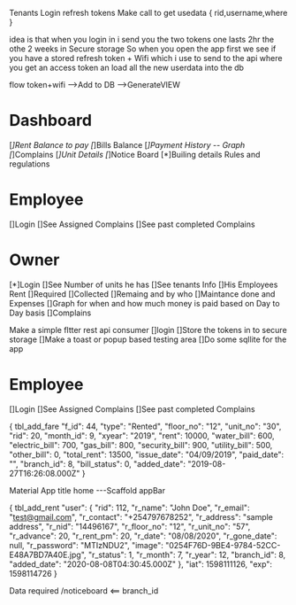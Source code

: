 Tenants 
Login refresh tokens
Make call to get usedata
{
    rid,username,where
}



idea is that when you login in i send you the two tokens one lasts 2hr<Local Variable> the othe 2 weeks in Secure storage
So when you open the app first we see if you have a stored refresh token + Wifi
which i use to send to the api where you get an access token an load all the new userdata into the db

flow token+wifi -->Add to DB -->GenerateVIEW


# Dashboard
[*]Rent Balance to pay
[*]Bills Balance
[*]Payment History -- Graph
[*]Complains 
[*]Unit Details
[*]Notice Board
[*]Builing details Rules and regulations

# Employee
[]Login
[]See Assigned Complains
[]See past completed Complains

# Owner
[*]Login
[]See Number of units he has
[]See tenants Info
[]His Employees
Rent
[]Required
[]Collected
[]Remaing and by who
[]Maintance done and Expenses
[]Graph for when and how much money is paid based on Day to Day basis
[]Complains



Make a simple fltter rest api consumer
[]login
[]Store the tokens in to secure storage
[]Make a toast or popup based testing area
[]Do some sqllite for the app


# Employee
[]Login
[]See Assigned Complains
[]See past completed Complains

{ tbl_add_fare
      "f_id": 44, 
      "type": "Rented",
      "floor_no": "12",
      "unit_no": "30",
      "rid": 20,
      "month_id": 9,
      "xyear": "2019",
      "rent": 10000,
      "water_bill": 600,
      "electric_bill": 700,
      "gas_bill": 800,
      "security_bill": 900,
      "utility_bill": 500,
      "other_bill": 0,
      "total_rent": 13500,
      "issue_date": "04/09/2019",
      "paid_date": "",
      "branch_id": 8,
      "bill_status": 0,
      "added_date": "2019-08-27T16:26:08.000Z"
    }




Material App
  title
  home ---Scaffold
            appBar







{ tbl_add_rent
  "user": {
    "rid": 112,
    "r_name": "John Doe",
    "r_email": "test@gmail.com",
    "r_contact": "+254797678252",
    "r_address": "sample address",
    "r_nid": "14496167",
    "r_floor_no": "12",
    "r_unit_no": "57",
    "r_advance": 20,
    "r_rent_pm": 20,
    "r_date": "08/08/2020",
    "r_gone_date": null,
    "r_password": "MTIzNDU2",
    "image": "0254F76D-9BE4-9784-52CC-E48A7BD7A40E.jpg",
    "r_status": 1,
    "r_month": 7,
    "r_year": 12,
    "branch_id": 8,
    "added_date": "2020-08-08T04:30:45.000Z"
  },
  "iat": 1598111126,
  "exp": 1598114726
}

Data required
/noticeboard <== branch_id